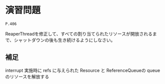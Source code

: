 
演習問題
========

`P.406`

ReaperThreadを修正して、すべての割り当てられたリソースが開放されるまで、シャットダウンの後も生き続けるようにしなさい。


## 補足

interrupt 実施時に refs に与えられた Resource と ReferenceQueueの queue のリソースを解放する
